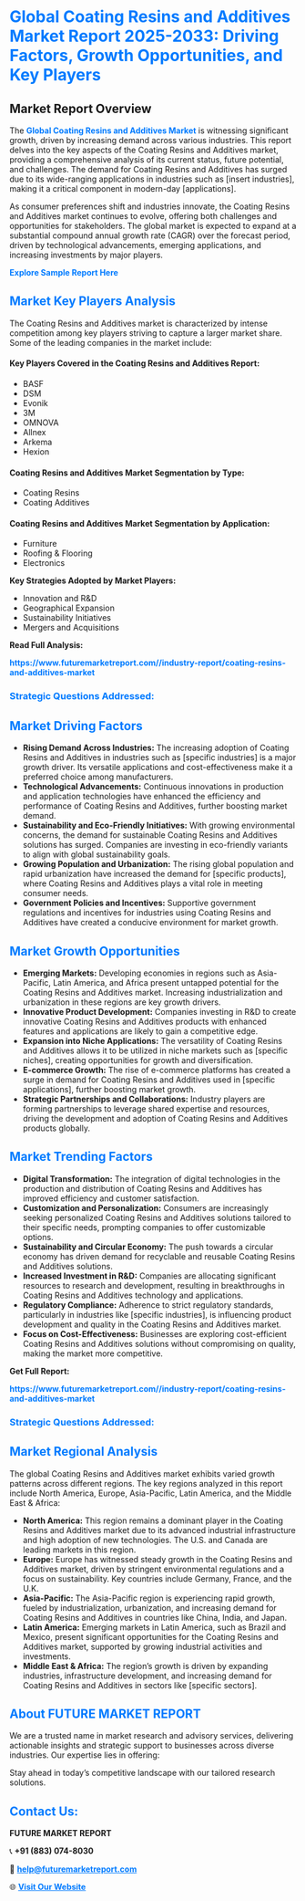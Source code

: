 <h1 style="color: #007BFF;">Global Coating Resins and Additives Market Report 2025-2033: Driving Factors, Growth Opportunities, and Key Players</h1>

<section id="overview">
<h2>Market Report Overview</h2>
<p>The <a href="https://www.futuremarketreport.com//industry-report/coating-resins-and-additives-market" style="color: #007BFF; text-decoration: none;"><strong>Global Coating Resins and Additives Market</strong></a> is witnessing significant growth, driven by increasing demand across various industries. This report delves into the key aspects of the Coating Resins and Additives market, providing a comprehensive analysis of its current status, future potential, and challenges. The demand for Coating Resins and Additives has surged due to its wide-ranging applications in industries such as [insert industries], making it a critical component in modern-day [applications].</p>
<p>As consumer preferences shift and industries innovate, the Coating Resins and Additives market continues to evolve, offering both challenges and opportunities for stakeholders. The global market is expected to expand at a substantial compound annual growth rate (CAGR) over the forecast period, driven by technological advancements, emerging applications, and increasing investments by major players.</p>
</section>

<section id="overview">
<p><a href="https://www.futuremarketreport.com//request-sample/reportId=61909" style="color: #007BFF; text-decoration: none;"><strong>Explore Sample Report Here</strong></a></p>
</section>

<section id="key-players">
<h2 style="color: #007BFF;">Market Key Players Analysis</h2>
<p>The Coating Resins and Additives market is characterized by intense competition among key players striving to capture a larger market share. Some of the leading companies in the market include:</p>
<h4>Key Players Covered in the Coating Resins and Additives Report:</h4>
<ul><li>BASF</li><li>DSM</li><li>Evonik</li><li>3M</li><li>OMNOVA</li><li>Allnex</li><li>Arkema</li><li>Hexion</li></ul>
<h4>Coating Resins and Additives Market Segmentation by Type:</h4>
<ul><li>Coating Resins</li><li>Coating Additives</li></ul>

<h4>Coating Resins and Additives Market Segmentation by Application:</h4>
<ul><li>Furniture</li><li>Roofing &amp; Flooring</li><li>Electronics</li></ul>
<p><strong>Key Strategies Adopted by Market Players:</strong></p>
<ul>
<li>Innovation and R&D</li>
<li>Geographical Expansion</li>
<li>Sustainability Initiatives</li>
<li>Mergers and Acquisitions</li>
</ul>
</section>

<section>
<p><strong>Read Full Analysis: </strong></p><a href="https://www.futuremarketreport.com//industry-report/coating-resins-and-additives-market" style="color: #007BFF; text-decoration: none;"><strong>https://www.futuremarketreport.com//industry-report/coating-resins-and-additives-market</strong></a>
<h3 style="color: #007BFF;">Strategic Questions Addressed:</h3>
</section>

<section id="driving-factors">
<h2 style="color: #007BFF;">Market Driving Factors</h2>
<ul>
<li><strong>Rising Demand Across Industries:</strong> The increasing adoption of Coating Resins and Additives in industries such as [specific industries] is a major growth driver. Its versatile applications and cost-effectiveness make it a preferred choice among manufacturers.</li>
<li><strong>Technological Advancements:</strong> Continuous innovations in production and application technologies have enhanced the efficiency and performance of Coating Resins and Additives, further boosting market demand.</li>
<li><strong>Sustainability and Eco-Friendly Initiatives:</strong> With growing environmental concerns, the demand for sustainable Coating Resins and Additives solutions has surged. Companies are investing in eco-friendly variants to align with global sustainability goals.</li>
<li><strong>Growing Population and Urbanization:</strong> The rising global population and rapid urbanization have increased the demand for [specific products], where Coating Resins and Additives plays a vital role in meeting consumer needs.</li>
<li><strong>Government Policies and Incentives:</strong> Supportive government regulations and incentives for industries using Coating Resins and Additives have created a conducive environment for market growth.</li>
</ul>
</section>

<section id="growth-opportunities">
<h2 style="color: #007BFF;">Market Growth Opportunities</h2>
<ul>
<li><strong>Emerging Markets:</strong> Developing economies in regions such as Asia-Pacific, Latin America, and Africa present untapped potential for the Coating Resins and Additives market. Increasing industrialization and urbanization in these regions are key growth drivers.</li>
<li><strong>Innovative Product Development:</strong> Companies investing in R&D to create innovative Coating Resins and Additives products with enhanced features and applications are likely to gain a competitive edge.</li>
<li><strong>Expansion into Niche Applications:</strong> The versatility of Coating Resins and Additives allows it to be utilized in niche markets such as [specific niches], creating opportunities for growth and diversification.</li>
<li><strong>E-commerce Growth:</strong> The rise of e-commerce platforms has created a surge in demand for Coating Resins and Additives used in [specific applications], further boosting market growth.</li>
<li><strong>Strategic Partnerships and Collaborations:</strong> Industry players are forming partnerships to leverage shared expertise and resources, driving the development and adoption of Coating Resins and Additives products globally.</li>
</ul>
</section>

<section id="trending-factors">
<h2 style="color: #007BFF;">Market Trending Factors</h2>
<ul>
<li><strong>Digital Transformation:</strong> The integration of digital technologies in the production and distribution of Coating Resins and Additives has improved efficiency and customer satisfaction.</li>
<li><strong>Customization and Personalization:</strong> Consumers are increasingly seeking personalized Coating Resins and Additives solutions tailored to their specific needs, prompting companies to offer customizable options.</li>
<li><strong>Sustainability and Circular Economy:</strong> The push towards a circular economy has driven demand for recyclable and reusable Coating Resins and Additives solutions.</li>
<li><strong>Increased Investment in R&D:</strong> Companies are allocating significant resources to research and development, resulting in breakthroughs in Coating Resins and Additives technology and applications.</li>
<li><strong>Regulatory Compliance:</strong> Adherence to strict regulatory standards, particularly in industries like [specific industries], is influencing product development and quality in the Coating Resins and Additives market.</li>
<li><strong>Focus on Cost-Effectiveness:</strong> Businesses are exploring cost-efficient Coating Resins and Additives solutions without compromising on quality, making the market more competitive.</li>
</ul>
</section>

<section>
<p><strong>Get Full Report: </strong></p><a href="https://www.futuremarketreport.com//industry-report/coating-resins-and-additives-market" style="color: #007BFF; text-decoration: none;"><strong>https://www.futuremarketreport.com//industry-report/coating-resins-and-additives-market</strong></a>
<h3 style="color: #007BFF;">Strategic Questions Addressed:</h3>
</section>


<section id="regional-analysis">
<h2 style="color: #007BFF;">Market Regional Analysis</h2>
<p>The global Coating Resins and Additives market exhibits varied growth patterns across different regions. The key regions analyzed in this report include North America, Europe, Asia-Pacific, Latin America, and the Middle East & Africa:</p>
<ul>
<li><strong>North America:</strong> This region remains a dominant player in the Coating Resins and Additives market due to its advanced industrial infrastructure and high adoption of new technologies. The U.S. and Canada are leading markets in this region.</li>
<li><strong>Europe:</strong> Europe has witnessed steady growth in the Coating Resins and Additives market, driven by stringent environmental regulations and a focus on sustainability. Key countries include Germany, France, and the U.K.</li>
<li><strong>Asia-Pacific:</strong> The Asia-Pacific region is experiencing rapid growth, fueled by industrialization, urbanization, and increasing demand for Coating Resins and Additives in countries like China, India, and Japan.</li>
<li><strong>Latin America:</strong> Emerging markets in Latin America, such as Brazil and Mexico, present significant opportunities for the Coating Resins and Additives market, supported by growing industrial activities and investments.</li>
<li><strong>Middle East & Africa:</strong> The region’s growth is driven by expanding industries, infrastructure development, and increasing demand for Coating Resins and Additives in sectors like [specific sectors].</li>
</ul>
</section>

<footer>
<h2 style="color: #007BFF;">About FUTURE MARKET REPORT</h2>
<p>We are a trusted name in market research and advisory services, delivering actionable insights and strategic support to businesses across diverse industries. Our expertise lies in offering:</p>

<p>Stay ahead in today’s competitive landscape with our tailored research solutions.</p>

<h2 style="color: #007BFF;">Contact Us:</h2>
<p><strong>FUTURE MARKET REPORT</strong></p>
<p>📞 <strong>+91 (883) 074-8030</strong></p>
<p>📧 <strong><a href="mailto:help@futuremarketreport.com" style="color: #007BFF;">help@futuremarketreport.com</a></strong></p>
<p>🌐 <strong><a href="https://www.futuremarketreport.com/" style="color: #007BFF;">Visit Our Website</a></strong></p>
</footer>